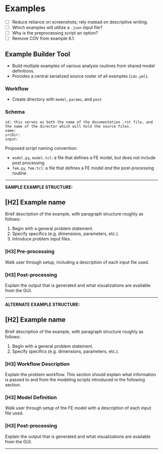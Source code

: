 # Examples

- [ ] Reduce reliance on screenshots; rely instead on descriptive writing.
- [ ] Which examples will utilize a `.json` input file?
- [ ] Why is the preprocessing script an option?
- [ ] Remove COV from example 6.1.

## Example Builder Tool

- Build multiple examples of various analysis routines from shared model definitions.
- Provides a central serialized source roster of all examples (`idx.yml`).

### Workflow

- Create directory with `model`, `params`, and `post`

### Schema

    id: this serves as both the name of the documentation .rst file, and the name of the director which will hold the source files.
    name:
    srcDir:
    input:

Proposed script naming convention:

- `model.py`, `model.tcl`: a file that defines a FE model, but does not include post processing
- `fem.py`, `fem.tcl`: a file that defines a FE model *and* the post-processing routine.

--------------------------------------

**SAMPLE EXAMPLE STRUCTURE:**

## [H2] Example name

Brief description of the example, with paragraph structure roughly as follows:

1. Begin with a general problem statement.
2. Specify specifics (e.g. dimensions, parameters, etc.).
3. Introduce problem input files.

### [H3] Pre-processing

Walk user through setup, including a description of each input file used.

### [H3] Post-processing

Explain the output that is generated and what visualizations are available from the GUI.

-------------------------------------------

**ALTERNATE EXAMPLE STRUCTURE:**

## [H2] Example name

Brief description of the example, with paragraph structure roughly as follows:

1. Begin with a general problem statement.
2. Specify specifics (e.g. dimensions, parameters, etc.).

### [H3] Workflow Description

Explain the problem workflow. This section should explain what information is passed to and from the modeling scripts introduced in the following section.

### [H3] Model Definition

Walk user through setup of the FE model with a description of each input file used.

### [H3] Post-processing

Explain the output that is generated and what visualizations are available from the GUI.

-------------------------------------------
